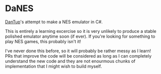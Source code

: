 # DaNES

[DanTup](https://github.com/DanTup/)'s attempt to make a NES emulator in C#.

This is entirely a learning excercise so it is very unlikely to produce a stable polished emulator anytime soon (if ever). If you're looking for something to play NES games, this probably isn't it!

I've never done this before, so it will probably be rather messy as I learn! PRs that improve the code will be considered as long as I can completely understand the new code and they are not enourmous chunks of implementation that I might wish to build myself.

